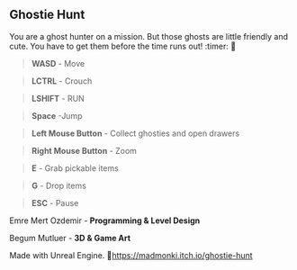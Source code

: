 ## Ghostie Hunt


You are a ghost hunter on a mission. But those ghosts are little friendly and cute. You have to get them before the time runs out! :timer: :ghost: 

> **WASD** - Move

> **LCTRL** - Crouch

> **LSHIFT** - RUN

> **Space** -Jump

> **Left Mouse Button** - Collect ghosties and open drawers

> **Right Mouse Button** - Zoom

> **E** - Grab pickable items

> **G** - Drop items

> **ESC** - Pause


Emre Mert Ozdemir - **Programming & Level Design**

Begum Mutluer - **3D & Game Art**

Made with Unreal Engine. :tada:https://madmonki.itch.io/ghostie-hunt
